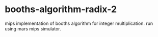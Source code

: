 # booths-algorithm-radix-2
mips implementation of booths algorithm for integer multiplication.
run using mars mips simulator.
